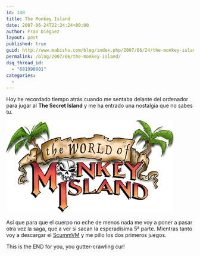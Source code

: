 ```yaml
---
id: 148
title: The Monkey Island
date: 2007-06-24T22:24:24+00:00
author: Fran Diéguez
layout: post
published: true
guid: http://www.mabishu.com/blog/index.php/2007/06/24/the-monkey-island/
permalink: /blog/2007/06/the-monkey-island/
dsq_thread_id:
  - "681998001"
categories:
  -
---
```

Hoy he recordado tiempo atrás cuando me sentaba delante del ordenador para jugar al <strong>The Secret Island</strong> y me ha entrado una nostalgia que no sabes tu.
<div class="aligncenter">

![monkey-island](./monkey-island.png)
</div>

Así que para que el cuerpo no eche de menos nada me voy  a poner a pasar otra vez la saga, que a ver si sacan la esperadísima 5ª parte. Mientras tanto voy a descargar el <a title="ScummVM.org" href="http://www.scummvm.org">ScummVM</a> y me pillo los dos primeros juegos.

This is the END for you, you gutter-crawling cur!
